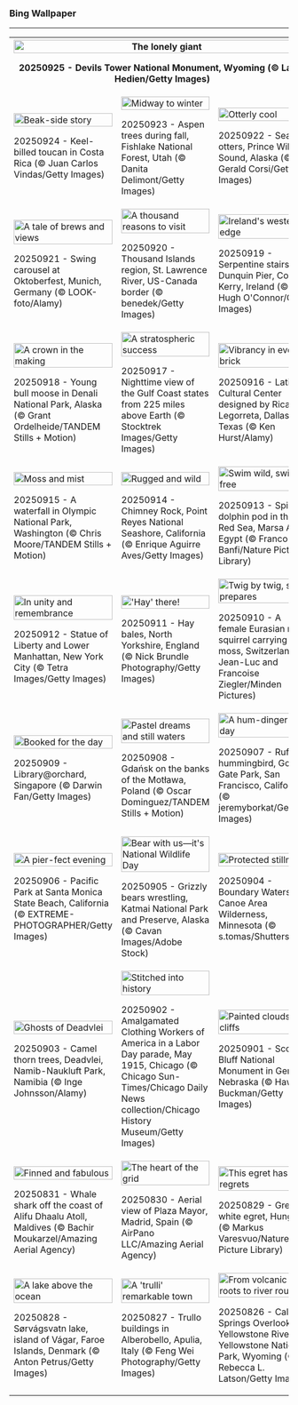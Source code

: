 <h3>
 Bing Wallpaper
</h3>
<hr/>
<table>
<tr>
<th colspan="3">
<img alt="The lonely giant" src="https://www.bing.com/th?id=OHR.BearLodge_EN-US9061134971_UHD.jpg&amp;rf=LaDigue_UHD.jpg&amp;pid=hp&amp;w=3840&amp;h=2160&amp;rs=1&amp;c=4" width="100%"/><p>20250925 - Devils Tower National Monument, Wyoming (© Laura Hedien/Getty Images)</p></th>
</tr>
<tr>
<td><img alt="Beak-side story" src="https://www.bing.com/th?id=OHR.ToucanForest_EN-US8319635845_UHD.jpg&amp;rf=LaDigue_UHD.jpg&amp;pid=hp&amp;w=3840&amp;h=2160&amp;rs=1&amp;c=4" width="100%"/><p>20250924 - Keel-billed toucan in Costa Rica (© Juan Carlos Vindas/Getty Images)</p></td>
<td><img alt="Midway to winter" src="https://www.bing.com/th?id=OHR.AspenEquinox_EN-US8237887036_UHD.jpg&amp;rf=LaDigue_UHD.jpg&amp;pid=hp&amp;w=3840&amp;h=2160&amp;rs=1&amp;c=4" width="100%"/><p>20250923 - Aspen trees during fall, Fishlake National Forest, Utah (© Danita Delimont/Getty Images)</p></td>
<td><img alt="Otterly cool" src="https://www.bing.com/th?id=OHR.IceOtters_EN-US7982442590_UHD.jpg&amp;rf=LaDigue_UHD.jpg&amp;pid=hp&amp;w=3840&amp;h=2160&amp;rs=1&amp;c=4" width="100%"/><p>20250922 - Sea otters, Prince William Sound, Alaska (© Gerald Corsi/Getty Images)</p></td>
</tr>
<tr>
<td><img alt="A tale of brews and views" src="https://www.bing.com/th?id=OHR.OktoberfestSwing_EN-US7916182497_UHD.jpg&amp;rf=LaDigue_UHD.jpg&amp;pid=hp&amp;w=3840&amp;h=2160&amp;rs=1&amp;c=4" width="100%"/><p>20250921 - Swing carousel at Oktoberfest, Munich, Germany (© LOOK-foto/Alamy)</p></td>
<td><img alt="A thousand reasons to visit" src="https://www.bing.com/th?id=OHR.ThousandIslands_EN-US7884567746_UHD.jpg&amp;rf=LaDigue_UHD.jpg&amp;pid=hp&amp;w=3840&amp;h=2160&amp;rs=1&amp;c=4" width="100%"/><p>20250920 - Thousand Islands region, St. Lawrence River, US-Canada border (© benedek/Getty Images)</p></td>
<td><img alt="Ireland's western edge" src="https://www.bing.com/th?id=OHR.DunquinIreland_EN-US9846056364_UHD.jpg&amp;rf=LaDigue_UHD.jpg&amp;pid=hp&amp;w=3840&amp;h=2160&amp;rs=1&amp;c=4" width="100%"/><p>20250919 - Serpentine stairs of Dunquin Pier, County Kerry, Ireland (© Hugh O'Connor/Getty Images)</p></td>
</tr>
<tr>
<td><img alt="A crown in the making" src="https://www.bing.com/th?id=OHR.YoungMoose_EN-US2991221135_UHD.jpg&amp;rf=LaDigue_UHD.jpg&amp;pid=hp&amp;w=3840&amp;h=2160&amp;rs=1&amp;c=4" width="100%"/><p>20250918 - Young bull moose in Denali National Park, Alaska (© Grant Ordelheide/TANDEM Stills + Motion)</p></td>
<td><img alt="A stratospheric success" src="https://www.bing.com/th?id=OHR.OzoneEarth_EN-US9728527733_UHD.jpg&amp;rf=LaDigue_UHD.jpg&amp;pid=hp&amp;w=3840&amp;h=2160&amp;rs=1&amp;c=4" width="100%"/><p>20250917 - Nighttime view of the Gulf Coast states from 225 miles above Earth (© Stocktrek Images/Getty Images)</p></td>
<td><img alt="Vibrancy in every brick" src="https://www.bing.com/th?id=OHR.DallasLegorreta_EN-US9050675226_UHD.jpg&amp;rf=LaDigue_UHD.jpg&amp;pid=hp&amp;w=3840&amp;h=2160&amp;rs=1&amp;c=4" width="100%"/><p>20250916 - Latino Cultural Center designed by Ricardo Legorreta, Dallas, Texas (© Ken Hurst/Alamy)</p></td>
</tr>
<tr>
<td><img alt="Moss and mist" src="https://www.bing.com/th?id=OHR.HohWaterfall_EN-US9003533736_UHD.jpg&amp;rf=LaDigue_UHD.jpg&amp;pid=hp&amp;w=3840&amp;h=2160&amp;rs=1&amp;c=4" width="100%"/><p>20250915 - A waterfall in Olympic National Park, Washington (© Chris Moore/TANDEM Stills + Motion)</p></td>
<td><img alt="Rugged and wild" src="https://www.bing.com/th?id=OHR.PointReyesSeashore_EN-US8949381326_UHD.jpg&amp;rf=LaDigue_UHD.jpg&amp;pid=hp&amp;w=3840&amp;h=2160&amp;rs=1&amp;c=4" width="100%"/><p>20250914 - Chimney Rock, Point Reyes National Seashore, California (© Enrique Aguirre Aves/Getty Images)</p></td>
<td><img alt="Swim wild, swim free" src="https://www.bing.com/th?id=OHR.SpinnerDolphins_EN-US8860882818_UHD.jpg&amp;rf=LaDigue_UHD.jpg&amp;pid=hp&amp;w=3840&amp;h=2160&amp;rs=1&amp;c=4" width="100%"/><p>20250913 - Spinner dolphin pod in the Red Sea, Marsa Alam, Egypt (© Franco Banfi/Nature Picture Library)</p></td>
</tr>
<tr><td><img alt="In unity and remembrance" src="https://www.bing.com/th?id=OHR.LibertyManhattan_EN-US8781721086_UHD.jpg&amp;rf=LaDigue_UHD.jpg&amp;pid=hp&amp;w=3840&amp;h=2160&amp;rs=1&amp;c=4" width="100%"/><p>20250912 - Statue of Liberty and Lower Manhattan, New York City (© Tetra Images/Getty Images)</p></td><td><img alt="'Hay' there!" src="https://www.bing.com/th?id=OHR.YorkshireHay_EN-US8523120193_UHD.jpg&amp;rf=LaDigue_UHD.jpg&amp;pid=hp&amp;w=3840&amp;h=2160&amp;rs=1&amp;c=4" width="100%"/><p>20250911 - Hay bales, North Yorkshire, England (© Nick Brundle Photography/Getty Images)</p></td><td><img alt="Twig by twig, she prepares" src="https://www.bing.com/th?id=OHR.SwissSquirrel_EN-US8185093853_UHD.jpg&amp;rf=LaDigue_UHD.jpg&amp;pid=hp&amp;w=3840&amp;h=2160&amp;rs=1&amp;c=4" width="100%"/><p>20250910 - A female Eurasian red squirrel carrying moss, Switzerland (© Jean-Luc and Francoise Ziegler/Minden Pictures)</p></td></tr><tr><td><img alt="Booked for the day" src="https://www.bing.com/th?id=OHR.OrchardLibrary_EN-US8095609746_UHD.jpg&amp;rf=LaDigue_UHD.jpg&amp;pid=hp&amp;w=3840&amp;h=2160&amp;rs=1&amp;c=4" width="100%"/><p>20250909 - Library@orchard, Singapore (© Darwin Fan/Getty Images)</p></td><td><img alt="Pastel dreams and still waters" src="https://www.bing.com/th?id=OHR.BlueGdansk_EN-US8032283831_UHD.jpg&amp;rf=LaDigue_UHD.jpg&amp;pid=hp&amp;w=3840&amp;h=2160&amp;rs=1&amp;c=4" width="100%"/><p>20250908 - Gdańsk on the banks of the Motława, Poland (© Oscar Dominguez/TANDEM Stills + Motion)</p></td><td><img alt="A hum-dinger of a day" src="https://www.bing.com/th?id=OHR.RufousHummer_EN-US7346003108_UHD.jpg&amp;rf=LaDigue_UHD.jpg&amp;pid=hp&amp;w=3840&amp;h=2160&amp;rs=1&amp;c=4" width="100%"/><p>20250907 - Rufous hummingbird, Golden Gate Park, San Francisco, California (© jeremyborkat/Getty Images)</p></td></tr><tr><td><img alt="A pier-fect evening" src="https://www.bing.com/th?id=OHR.SunsetPier_EN-US7261804528_UHD.jpg&amp;rf=LaDigue_UHD.jpg&amp;pid=hp&amp;w=3840&amp;h=2160&amp;rs=1&amp;c=4" width="100%"/><p>20250906 - Pacific Park at Santa Monica State Beach, California (© EXTREME-PHOTOGRAPHER/Getty Images)</p></td><td><img alt="Bear with us—it's National Wildlife Day" src="https://www.bing.com/th?id=OHR.WrestlingBears_EN-US4338158114_UHD.jpg&amp;rf=LaDigue_UHD.jpg&amp;pid=hp&amp;w=3840&amp;h=2160&amp;rs=1&amp;c=4" width="100%"/><p>20250905 - Grizzly bears wrestling, Katmai National Park and Preserve, Alaska (© Cavan Images/Adobe Stock)</p></td><td><img alt="Protected stillness" src="https://www.bing.com/th?id=OHR.MinnesotaWaters_EN-US4282198656_UHD.jpg&amp;rf=LaDigue_UHD.jpg&amp;pid=hp&amp;w=3840&amp;h=2160&amp;rs=1&amp;c=4" width="100%"/><p>20250904 - Boundary Waters Canoe Area Wilderness, Minnesota (© s.tomas/Shutterstock)</p></td></tr><tr><td><img alt="Ghosts of Deadvlei" src="https://www.bing.com/th?id=OHR.DeadvleiTrees_EN-US4233800313_UHD.jpg&amp;rf=LaDigue_UHD.jpg&amp;pid=hp&amp;w=3840&amp;h=2160&amp;rs=1&amp;c=4" width="100%"/><p>20250903 - Camel thorn trees, Deadvlei, Namib-Naukluft Park, Namibia (© Inge Johnsson/Alamy)</p></td><td><img alt="Stitched into history" src="https://www.bing.com/th?id=OHR.LaborDayChicago_EN-US3947410593_UHD.jpg&amp;rf=LaDigue_UHD.jpg&amp;pid=hp&amp;w=3840&amp;h=2160&amp;rs=1&amp;c=4" width="100%"/><p>20250902 - Amalgamated Clothing Workers of America in a Labor Day parade, May 1915, Chicago (© Chicago Sun-Times/Chicago Daily News collection/Chicago History Museum/Getty Images)</p></td><td><img alt="Painted clouds, still cliffs" src="https://www.bing.com/th?id=OHR.ScottsBluff_EN-US3893566724_UHD.jpg&amp;rf=LaDigue_UHD.jpg&amp;pid=hp&amp;w=3840&amp;h=2160&amp;rs=1&amp;c=4" width="100%"/><p>20250901 - Scotts Bluff National Monument in Gering, Nebraska (© Hawk Buckman/Getty Images)</p></td></tr><tr><td><img alt="Finned and fabulous" src="https://www.bing.com/th?id=OHR.MaldivesWhaleShark_EN-US3819740955_UHD.jpg&amp;rf=LaDigue_UHD.jpg&amp;pid=hp&amp;w=3840&amp;h=2160&amp;rs=1&amp;c=4" width="100%"/><p>20250831 - Whale shark off the coast of Alifu Dhaalu Atoll, Maldives (© Bachir Moukarzel/Amazing Aerial Agency)</p></td><td><img alt="The heart of the grid" src="https://www.bing.com/th?id=OHR.PlazaMayor_EN-US3692727880_UHD.jpg&amp;rf=LaDigue_UHD.jpg&amp;pid=hp&amp;w=3840&amp;h=2160&amp;rs=1&amp;c=4" width="100%"/><p>20250830 - Aerial view of Plaza Mayor, Madrid, Spain (© AirPano LLC/Amazing Aerial Agency)</p></td><td><img alt="This egret has no regrets" src="https://www.bing.com/th?id=OHR.WhiteEgret_EN-US3605994040_UHD.jpg&amp;rf=LaDigue_UHD.jpg&amp;pid=hp&amp;w=3840&amp;h=2160&amp;rs=1&amp;c=4" width="100%"/><p>20250829 - Great white egret, Hungary (© Markus Varesvuo/Nature Picture Library)</p></td></tr><tr><td><img alt="A lake above the ocean" src="https://www.bing.com/th?id=OHR.FaroeLake_EN-US3557234950_UHD.jpg&amp;rf=LaDigue_UHD.jpg&amp;pid=hp&amp;w=3840&amp;h=2160&amp;rs=1&amp;c=4" width="100%"/><p>20250828 - Sørvágsvatn lake, island of Vágar, Faroe Islands, Denmark (© Anton Petrus/Getty Images)</p></td><td><img alt="A 'trulli' remarkable town" src="https://www.bing.com/th?id=OHR.TrulliHouses_EN-US3489439665_UHD.jpg&amp;rf=LaDigue_UHD.jpg&amp;pid=hp&amp;w=3840&amp;h=2160&amp;rs=1&amp;c=4" width="100%"/><p>20250827 - Trullo buildings in Alberobello, Apulia, Italy (© Feng Wei Photography/Getty Images)</p></td><td><img alt="From volcanic roots to river routes" src="https://www.bing.com/th?id=OHR.YellowstoneRiver_EN-US3380364726_UHD.jpg&amp;rf=LaDigue_UHD.jpg&amp;pid=hp&amp;w=3840&amp;h=2160&amp;rs=1&amp;c=4" width="100%"/><p>20250826 - Calcite Springs Overlook and Yellowstone River, Yellowstone National Park, Wyoming (© Rebecca L. Latson/Getty Images)</p></td></tr></table>
